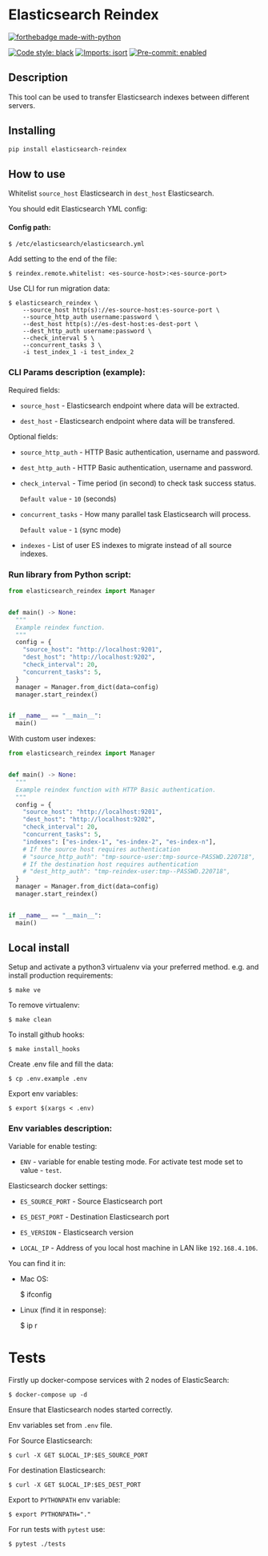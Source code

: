 Elasticsearch Reindex
====================

[![forthebadge made-with-python](http://ForTheBadge.com/images/badges/made-with-python.svg)](https://www.python.org/)

[![Code style: black](https://img.shields.io/badge/code%20style-black-000000.svg)](https://github.com/psf/black)
[![Imports: isort](https://img.shields.io/badge/%20imports-isort-%231674b1?style=flat&labelColor=ef8336)](https://pycqa.github.io/isort/)
[![Pre-commit: enabled](https://img.shields.io/badge/pre--commit-enabled-brightgreen?logo=pre-commit&logoColor=white&style=flat)](https://github.com/pre-commit/pre-commit)

## Description
This tool can be used to transfer Elasticsearch indexes between different servers.

## Installing

```bash
pip install elasticsearch-reindex
```

How to use
-------------

Whitelist `source_host` Elasticsearch  in `dest_host` Elasticsearch.

You should edit Elasticsearch YML config:

#### Config path:

    $ /etc/elasticsearch/elasticsearch.yml

Add setting to the end of the file:

    $ reindex.remote.whitelist: <es-source-host>:<es-source-port>

Use CLI for run migration data:


    $ elasticsearch_reindex \
        --source_host http(s)://es-source-host:es-source-port \
        --source_http_auth username:password \
        --dest_host http(s)://es-dest-host:es-dest-port \
        --dest_http_auth username:password \
        --check_interval 5 \
        --concurrent_tasks 3 \
        -i test_index_1 -i test_index_2


### CLI Params description (example):

Required fields:

* `source_host` - Elasticsearch endpoint where data will be extracted.

* `dest_host` - Elasticsearch endpoint where data will be transfered.

Optional fields:

* `source_http_auth` - HTTP Basic authentication, username and password.

* `dest_http_auth` - HTTP Basic authentication, username and password.

* `check_interval` - Time period (in second) to check task success status.

    `Default value` - `10` (seconds)

* `concurrent_tasks` - How many parallel task Elasticsearch will process.

    `Default value` - `1` (sync mode)

* `indexes` - List of user ES indexes to migrate instead of all source indexes.


### Run library from Python script:

```python
from elasticsearch_reindex import Manager


def main() -> None:
  """
  Example reindex function.
  """
  config = {
    "source_host": "http://localhost:9201",
    "dest_host": "http://localhost:9202",
    "check_interval": 20,
    "concurrent_tasks": 5,
  }
  manager = Manager.from_dict(data=config)
  manager.start_reindex()


if __name__ == "__main__":
  main()

```

With custom user indexes:
```python
from elasticsearch_reindex import Manager


def main() -> None:
  """
  Example reindex function with HTTP Basic authentication.
  """
  config = {
    "source_host": "http://localhost:9201",
    "dest_host": "http://localhost:9202",
    "check_interval": 20,
    "concurrent_tasks": 5,
    "indexes": ["es-index-1", "es-index-2", "es-index-n"],
    # If the source host requires authentication
    # "source_http_auth": "tmp-source-user:tmp-source-PASSWD.220718",
    # If the destination host requires authentication
    # "dest_http_auth": "tmp-reindex-user:tmp--PASSWD.220718",
  }
  manager = Manager.from_dict(data=config)
  manager.start_reindex()


if __name__ == "__main__":
  main()

```

Local install
-------------

Setup and activate a python3 virtualenv via your preferred method. e.g. and install production requirements:

    $ make ve

To remove virtualenv:

    $ make clean

To install github hooks:

    $ make install_hooks

Create .env file and fill the data:

    $ cp .env.example .env

Export env variables:

    $ export $(xargs < .env)

### Env variables description:

Variable for enable testing:

* `ENV` - variable for enable testing mode.
For activate test mode set to value - `test`.

Elasticsearch docker settings:

* `ES_SOURCE_PORT` - Source Elasticsearch port


* `ES_DEST_PORT` - Destination Elasticsearch port


* `ES_VERSION` - Elasticsearch version


* `LOCAL_IP` - Address of you local host machine in LAN like `192.168.4.106`.

You can find it in:

* Mac OS:


    $ ifconfig

* Linux (find it in response):


    $ ip r

Tests
======================
Firstly up docker-compose services with 2 nodes of ElasticSearch:

    $ docker-compose up -d

Ensure that Elasticsearch nodes started correctly.

Env variables set from `.env` file.

For Source Elasticsearch:

    $ curl -X GET $LOCAL_IP:$ES_SOURCE_PORT


For destination Elasticsearch:

    $ curl -X GET $LOCAL_IP:$ES_DEST_PORT


Export to `PYTHONPATH` env variable:

    $ export PYTHONPATH="."

For run tests with `pytest` use:

    $ pytest ./tests
